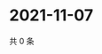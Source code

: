 # 2021-11-07

共 0 条

<!-- BEGIN WEIBO -->
<!-- 最后更新时间 Sun Nov 07 2021 23:14:16 GMT+0800 (China Standard Time) -->

<!-- END WEIBO -->
